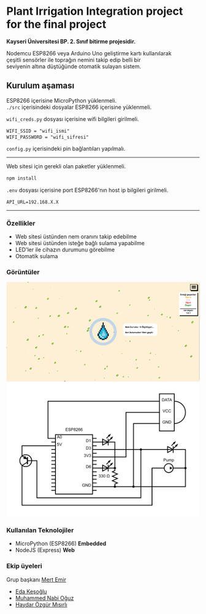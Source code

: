 # Plant Irrigation Integration project for the final project
**Kayseri Üniversitesi BP. 2. Sınıf bitirme projesidir.**

Nodemcu ESP8266 veya Arduino Uno geliştirme kartı kullanılarak  
çeşitli sensörler ile toprağın nemini takip edip belli bir  
seviyenin altına düştüğünde otomatik sulayan sistem.  

## Kurulum aşaması
ESP8266 içerisine MicroPython yüklenmeli.  
`./src` içerisindeki dosyalar ESP8266 içerisine yüklenmeli.  

`wifi_creds.py` dosyası içerisine wifi bilgileri girilmeli.
```
WIFI_SSID = "wifi_ismi"
WIFI_PASSWORD = "wifi_sifresi"
```
`config.py` içerisindeki pin bağlantıları yapılmalı.

---
Web sitesi için gerekli olan paketler yüklenmeli.
```bash
npm install
```

`.env` dosyası içerisine port ESP8266'nın host ip bilgileri girilmeli.
```
API_URL=192.168.X.X
```
---

### Özellikler
* Web sitesi üstünden nem oranını takip edebilme
* Web sitesi üstünden isteğe bağlı sulama yapabilme
* LED'ler ile cihazın durumunu görebilme
* Otomatik sulama

### Görüntüler
![website](./assets/website.png)
![diagram](./assets/diagram.png)

### Kullanılan Teknolojiler
* MicroPython (ESP8266) **Embedded**
* NodeJS (Express) **Web**

### Ekip üyeleri
Grup başkanı [Mert Emir](https://github.com/mertemr)
* [Eda Keşoğlu](https://github.com/edakes)
* [Muhammed Nabi Oğuz](https://github.com/muhammed-ogz)
* [Haydar Özgür Mısırlı](https://github.com/Sadre321)
